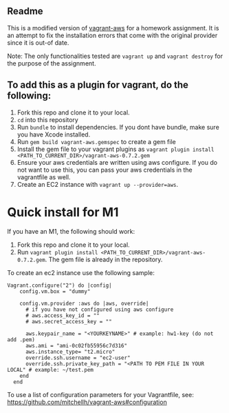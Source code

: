 ## Readme

This is a modified version of [vagrant-aws](https://github.com/mitchellh/vagrant-aws) for a homework assignment. It is an attempt to fix the installation errors that come with the original provider since it is out-of date. 

Note: The only functionalities tested are `vagrant up` and `vagrant destroy` for the purpose of the assignment.
## To add this as a plugin for vagrant, do the following:
1. Fork this repo and clone it to your local.
2. `cd` into this repository
3. Run `bundle` to install dependencies. If you dont have bundle, make sure you have Xcode installed.
4. Run `gem build vagrant-aws.gemspec` to create a gem file
4. Install the gem file to your vagrant plugins as `vagrant plugin install <PATH_TO_CURRENT_DIR>/vagrant-aws-0.7.2.gem`
5. Ensure your aws credentials are written using aws configure. If you do not want to use this, you can pass your aws credentials in the vagrantfile as well.
5. Create an EC2 instance with `vagrant up --provider=aws`.


# Quick install for M1
If you have an M1, the following should work:
1.  Fork this repo and clone it to your local.
2.  Run `vagrant plugin install <PATH_TO_CURRENT_DIR>/vagrant-aws-0.7.2.gem`. The gem file is already in the repository.


To create an ec2 instance use the following sample:
```
Vagrant.configure("2") do |config|
    config.vm.box = "dummy"
  
    config.vm.provider :aws do |aws, override|
      # if you have not configured using aws configure
      # aws.access_key_id = ""
      # aws.secret_access_key = ""

      aws.keypair_name = "<YOURKEYNAME>" # example: hw1-key (do not add .pem)
      aws.ami = "ami-0c02fb55956c7d316"
      aws.instance_type= "t2.micro"
      override.ssh.username = "ec2-user"
      override.ssh.private_key_path = "<PATH TO PEM FILE IN YOUR LOCAL" # example: ~/test.pem
    end
  end
```
To use a list of configuration parameters for your Vagrantfile, see: https://github.com/mitchellh/vagrant-aws#configuration
